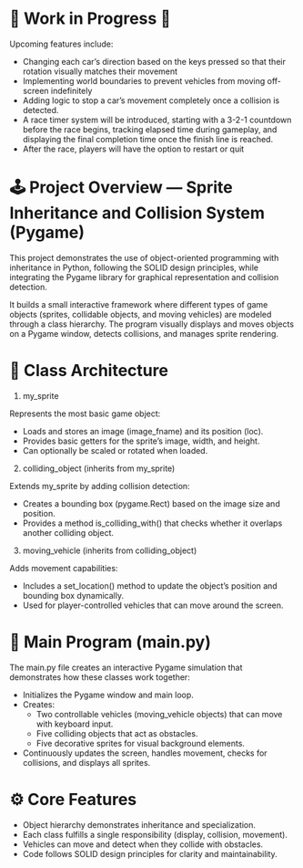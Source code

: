 # 🚧 Work in Progress 🚧

Upcoming features include:
  - Changing each car’s direction based on the keys pressed so that their rotation visually matches their movement
  - Implementing world boundaries to prevent vehicles from moving off-screen indefinitely
  -  Adding logic to stop a car’s movement completely once a collision is detected.
  -  A race timer system will be introduced, starting with a 3-2-1 countdown before the race begins, tracking elapsed time during gameplay, and displaying the final completion time once the finish line is reached.
  -   After the race, players will have the option to restart or quit

# 🕹️ Project Overview — Sprite Inheritance and Collision System (Pygame)

This project demonstrates the use of object-oriented programming with inheritance in Python, following the SOLID design principles, while integrating the Pygame library for graphical representation and collision detection.

It builds a small interactive framework where different types of game objects (sprites, collidable objects, and moving vehicles) are modeled through a class hierarchy. The program visually displays and moves objects on a Pygame window, detects collisions, and manages sprite rendering.

# 🧱 Class Architecture
1. my_sprite

Represents the most basic game object:
  - Loads and stores an image (image_fname) and its position (loc).
  - Provides basic getters for the sprite’s image, width, and height.
  - Can optionally be scaled or rotated when loaded.

2. colliding_object (inherits from my_sprite)

Extends my_sprite by adding collision detection:
  - Creates a bounding box (pygame.Rect) based on the image size and position.
  - Provides a method is_colliding_with() that checks whether it overlaps another colliding object.

3. moving_vehicle (inherits from colliding_object)

Adds movement capabilities:
  - Includes a set_location() method to update the object’s position and bounding box dynamically.
  - Used for player-controlled vehicles that can move around the screen.

# 🏁 Main Program (main.py)

The main.py file creates an interactive Pygame simulation that demonstrates how these classes work together:
- Initializes the Pygame window and main loop.
- Creates:
  - Two controllable vehicles (moving_vehicle objects) that can move with keyboard input.
  - Five colliding objects that act as obstacles.
  - Five decorative sprites for visual background elements.
- Continuously updates the screen, handles movement, checks for collisions, and displays all sprites.

# ⚙️ Core Features

- Object hierarchy demonstrates inheritance and specialization.
- Each class fulfills a single responsibility (display, collision, movement).
- Vehicles can move and detect when they collide with obstacles.
- Code follows SOLID design principles for clarity and maintainability.

